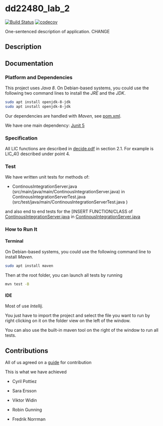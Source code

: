 # dd22480_lab_2

[![Build Status](https://travis-ci.org/Cpptz/dd22480_lab_2.svg?branch=master)](https://travis-ci.org/Cpptz/dd22480_lab_2)
[![codecov](https://codecov.io/gh/Cpptz/dd22480_lab_2/branch/master/graph/badge.svg)](https://codecov.io/gh/Cpptz/dd22480_lab_2)


One-sentenced description of application.
CHANGE

## Description


## Documentation
### Platform and Dependencies
This project uses *Java 8*.
On Debian-based systems, you could use the following two command lines to install the *JRE* and the *JDK*.
```bash
sudo apt install openjdk-8-jdk
sudo apt install openjdk-8-jdk
```
Our dependencies are handled with *Maven*, see [pom.xml](pom.xml). 


We have one main dependency: [Junit 5](https://junit.org/junit5/) 

### Specification
All LIC functions are described in [decide.pdf](decide.pdf) in section 2.1. For example is LIC_4() described under point 4.

### Test
We have written unit tests for methods of:
* ContinousIntegrationServer.java (src/main/java/main/ContinousIntegrationServer.java) in ContinousIntegrationServerTest.java  (src/test/java/main/ContinousIntegrationServerTest.java )

and also end to end tests for the [INSERT FUNCTION/CLASS of [ContinousIntegrationServer.java](src/main/java/main/ContinousIntegrationServer.java) 
in [ContinousIntegrationServer.java](src/test/java/main/ContinousIntegrationServer.java ) 

### How to Run It
#### Terminal
On Debian-based systems, you could use the following  command line to install *Maven*.
```bash
sudo apt install maven
```
Then at the root folder, you can launch all tests by running
```bash
mvn test -B
```

#### IDE
Most of use *Intellij*.  

You just have to import the project and select the file you want to run by right clicking 
on it on the folder view on the left of the window.

You can also use the built-in maven tool on the right of the window to run all tests.

## Contributions

All of us agreed on a [guide](CONTRIBUTING.md) for contribution

This is what we have achieved 
* Cyril Pottiez


* Sara Ersson
	
	
* Viktor Widin


* Robin Gunning
    
    
* Fredrik Norrman

